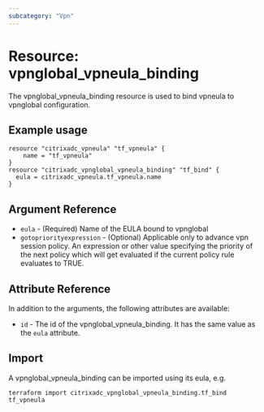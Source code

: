 ```yaml
---
subcategory: "Vpn"
---
```


# Resource: vpnglobal_vpneula_binding

The vpnglobal_vpneula_binding resource is used to bind vpneula to vpnglobal configuration.


## Example usage

```hcl
resource "citrixadc_vpneula" "tf_vpneula" {
	name = "tf_vpneula"	
}
resource "citrixadc_vpnglobal_vpneula_binding" "tf_bind" {
  eula = citrixadc_vpneula.tf_vpneula.name
}
```


## Argument Reference

* `eula` - (Required) Name of the EULA bound to vpnglobal
* `gotopriorityexpression` - (Optional) Applicable only to advance vpn session policy. An expression or other value specifying the priority of the next policy which will get evaluated if the current policy rule evaluates to TRUE.


## Attribute Reference

In addition to the arguments, the following attributes are available:

* `id` - The id of the vpnglobal_vpneula_binding. It has the same value as the `eula` attribute.


## Import

A vpnglobal_vpneula_binding can be imported using its eula, e.g.

```shell
terraform import citrixadc_vpnglobal_vpneula_binding.tf_bind tf_vpneula
```
